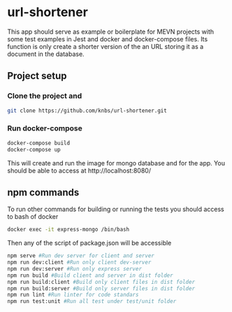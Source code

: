 
# url-shortener

This app should serve as example or boilerplate for MEVN projects with some test examples in Jest and docker and docker-compose files.
Its function is only create a shorter version of the an URL storing it as a document in the database.

## Project setup

### Clone the project and
```bash
git clone https://github.com/knbs/url-shortener.git
```
### Run docker-compose
```bash
docker-compose build
docker-compose up
```
This will create and run the image for mongo database and for the app. You should be able to access at http://localhost:8080/

## npm commands
To run other commands for building or running the tests you should access to bash of docker
```bash
docker exec -it express-mongo /bin/bash
```
Then any of the script of package.json will be accessible
```bash
npm serve #Run dev server for client and server
npm run dev:client #Run only client dev-server
npm run dev:server #Run only express server
npm run build #Build client and server in dist folder
npm run build:client #Build only client files in dist folder
npm run build:server #Build only server files in dist folder
npm run lint #Run linter for code standars
npm run test:unit #Run all test under test/unit folder
```
